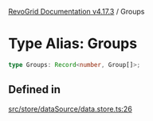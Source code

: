[RevoGrid Documentation v4.17.3](README.md) / Groups

# Type Alias: Groups

```ts
type Groups: Record<number, Group[]>;
```

## Defined in

[src/store/dataSource/data.store.ts:26](https://github.com/revolist/revogrid/blob/c9f40461b2daa14fb3a2e5f76080a8e7b65ce7ef/src/store/dataSource/data.store.ts#L26)
